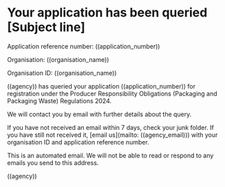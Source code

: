  
# Your application has been queried [Subject line]


Application reference number: ((application_number))

Organisation: ((organisation_name))

Organisation ID: ((organisation_name))

((agency)) has queried your application ((application_number)) for registration under the Producer Responsibility Obligations (Packaging and Packaging Waste) Regulations 2024.
 
We will contact you by email with further details about the query.

If you have not received an email within 7 days, check your junk folder. If you have still not received it, [email us](mailto: ((agency_email))) with your organisation ID and application reference number.

This is an automated email. We will not be able to read or respond to any emails you send to this address.

((agency))